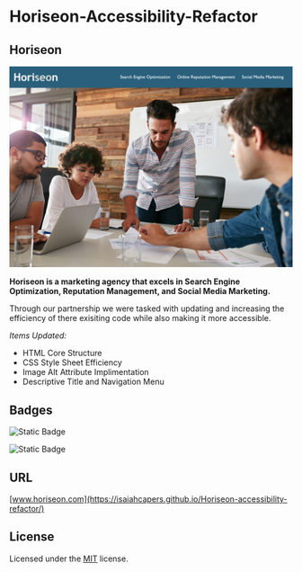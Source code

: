 # Horiseon-Accessibility-Refactor

## Horiseon

![Screen Shot of Home page for Horiseon](./assets/images/Screenshot%202024-06-07%20231428.png)

**Horiseon is a marketing agency that excels in Search Engine Optimization, Reputation Management, and Social Media Marketing.**

Through our partnership we were tasked with updating and increasing the efficiency of there exisiting code while also making it more accessible. 

*Items Updated:*
- HTML Core Structure
- CSS Style Sheet Efficiency
- Image Alt Attribute Implimentation
- Descriptive Title and Navigation Menu

## Badges

![Static Badge](https://img.shields.io/badge/HTML-65.9%25-red)

![Static Badge](https://img.shields.io/badge/CSS-34.1%25-purple)

## URL
[www.horiseon.com](https://isaiahcapers.github.io/Horiseon-accessibility-refactor/)

## License
Licensed under the [MIT](https://github.com/Isaiahcapers/Horiseon-accessibility-refactor/blob/main/LICENSE) license.